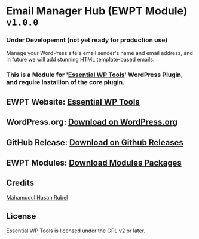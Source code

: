 # Email Manager Hub (EWPT Module) `v1.0.0`

### Under Developemnt (not yet ready for production use)

Manage your WordPress site's email sender's name and email address, and in future we will add stunning HTML template-based emails.

### This is a Module for '[Essential WP Tools](https://wordpress.org/plugins/essential-wp-tools/)' WordPress Plugin, and require installion of the core plugin.

## EWPT Website: **[Essential WP Tools](https://ewpt.ractstudio.com/)**
## WordPress.org: [Download on WordPress.org](https://wordpress.org/plugins/essential-wp-tools/)
## GitHub Release: [Download on Github Releases](https://github.com/RactStudio/essential-wp-tools/releases)
## EWPT Modules: [Download Modules Packages](https://github.com/RactStudio/ewpt-modules/)


## Credits

[Mahamudul Hasan Rubel](https://mhr.ractstudio.com/)


## License

Essential WP Tools is licensed under the GPL v2 or later.
